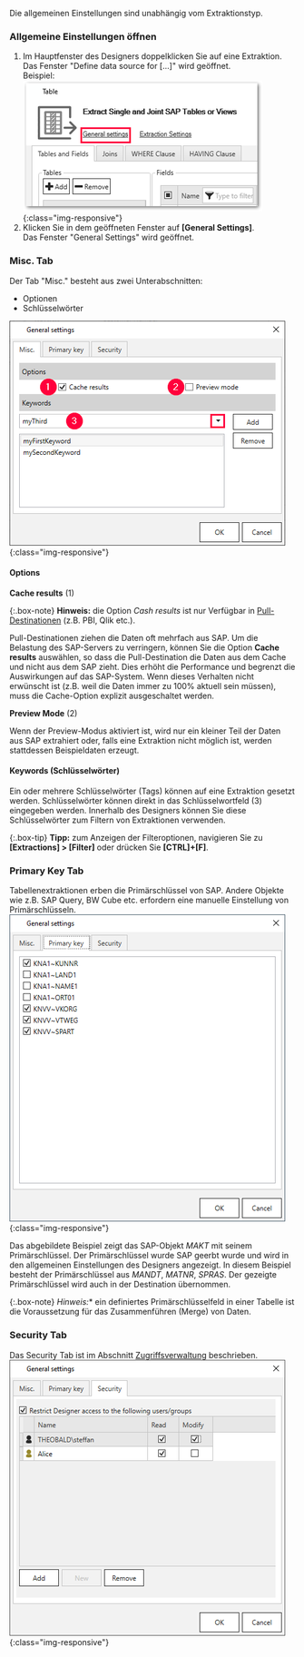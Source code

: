 Die allgemeinen Einstellungen sind unabhängig vom Extraktionstyp.


### Allgemeine Einstellungen öffnen
1. Im Hauptfenster des Designers doppelklicken Sie auf eine Extraktion.<br>
Das Fenster "Define data source for [...]" wird geöffnet.<br>
Beispiel:
![General-Settings](/img/content/General-Settings_designer.png){:class="img-responsive"}
2. Klicken Sie in dem geöffneten Fenster auf **[General Settings]**.<br>
Das Fenster "General Settings" wird geöffnet.


### Misc. Tab

Der Tab "Misc." besteht aus zwei Unterabschnitten:
- Optionen
- Schlüsselwörter

![General-Settings](/img/content/General-Settings.png){:class="img-responsive"}


#### Options

**Cache results** (1)

{:.box-note}
**Hinweis:** die Option *Cash results* ist nur Verfügbar in [Pull-Destinationen](../xu-destinationen#pull--und-push-destinationen) (z.B. PBI, Qlik etc.).

Pull-Destinationen ziehen die Daten oft mehrfach aus SAP. Um die Belastung des SAP-Servers zu verringern, können Sie die Option **Cache results** auswählen,
 so dass die Pull-Destination die Daten aus dem Cache und nicht aus dem SAP zieht.
Dies erhöht die Performance und begrenzt die Auswirkungen auf das SAP-System.
 Wenn dieses Verhalten nicht erwünscht ist (z.B. weil die Daten immer zu 100% aktuell sein müssen), muss die Cache-Option explizit ausgeschaltet werden.

**Preview Mode** (2)

Wenn der Preview-Modus aktiviert ist, wird nur ein kleiner Teil der Daten aus SAP extrahiert oder, falls eine Extraktion nicht möglich ist, werden stattdessen Beispieldaten erzeugt.


#### Keywords (Schlüsselwörter)

Ein oder mehrere Schlüsselwörter (Tags) können auf eine Extraktion gesetzt werden. 
Schlüsselwörter können direkt in das Schlüsselwortfeld (3) eingegeben werden.
Innerhalb des Designers können Sie diese Schlüsselwörter zum Filtern von Extraktionen verwenden. 

{:.box-tip}
**Tipp:** zum Anzeigen der Filteroptionen, navigieren Sie zu **[Extractions] > [Filter]** oder drücken Sie **[CTRL]+[F]**.



### Primary Key Tab
Tabellenextraktionen erben die Primärschlüssel von SAP. Andere Objekte wie z.B. SAP Query, BW Cube etc. erfordern eine manuelle Einstellung von Primärschlüsseln. 
![General-Settings-Primary-Key](/img/content/XU_table_Primary_key.png){:class="img-responsive"}

Das abgebildete Beispiel zeigt das SAP-Objekt *MAKT* mit seinem Primärschlüssel. Der Primärschlüssel wurde SAP geerbt wurde und wird in den allgemeinen Einstellungen des Designers angezeigt.
In diesem Beispiel besteht der Primärschlüssel aus *MANDT*, *MATNR*, *SPRAS*. Der gezeigte Primärschlüssel wird auch in der Destination übernommen. 

{:.box-note}
*Hinweis:** ein definiertes Primärschlüsselfeld in einer Tabelle ist die Voraussetzung für das Zusammenführen (Merge) von Daten. 



### Security Tab

Das Security Tab ist im Abschnitt [Zugriffsverwaltung](../sicherheit/zugriffsverwaltung#zugriffssteuerung-auf-extrakionsebene---extraction-settingsg) beschrieben. 
![Extraction-Settings_](/img/content/XU_Extraction_Security3.png){:class="img-responsive"}
